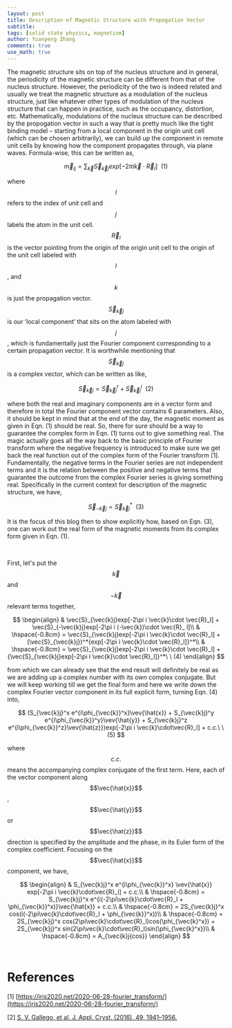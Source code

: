 ```yaml
---
layout: post
title: Description of Magnetic Structure with Propogation Vector
subtitle:
tags: [solid state physics, magnetism]
author: Yuanpeng Zhang
comments: true
use_math: true
---
```


<style>
    .faq-container {
        margin: 0 auto;
    }
    .faq-question {
        margin-bottom: 10px;
        font-weight: bold;
        cursor: pointer;
    }
    .faq-answer {
        display: none;
        margin-bottom: 20px;
    }
    .callout {
        background-color: #e8f4fd; /* Light blue background */
        border-left: 5px solid #007BFF; /* Blue accent on the left */
        box-shadow: 0 2px 5px rgba(0,0,0,0.1); /* Subtle shadow for depth */
        font-family: Arial, sans-serif; /* Ensuring the font is consistent */
    }
    .multiline-span {
        display: block; /* or display: inline-block; */
    }
</style>

The magnetic structure sits on top of the nucleus structure and in general, the periodicity of the magnetic structure can be different from that of the nucleus structure. However, the periodicity of the two is indeed related and usually we treat the magnetic structure as a modulation of the nucleus structure, just like whatever other types of modulation of the nucleus structure that can happen in practice, such as the occupancy, distortion, etc. Mathematically, modulations of the nucleus structure can be described by the propogation vector in such a way that is pretty much like the tight binding model – starting from a local component in the origin unit cell (which can be chosen arbitrarily), we can build up the component in remote unit cells by knowing how the component propagates through, via plane waves. Formula-wise, this can be written as,

$$
\vec{m}_{lj} = \sum_{\vec{k}}\vec{S}_{\vec{k}j}exp[-2\pi i \vec{k}\cdot \vec{R}_l]\ \ (1)
$$

where $$l$$ refers to the index of unit cell and $$j$$ labels the atom in the unit cell. $$\vec{R}_l$$ is the vector pointing from the origin of the origin unit cell to the origin of the unit cell labeled with $$l$$, and $$k$$ is just the propagation vector. $$\vec{S}_{\vec{k}j}$$ is our ‘local component’ that sits on the atom labeled with $$j$$, which is fundamentally just the Fourier component corresponding to a certain propagation vector. It is worthwhile mentioning that $$\vec{S}_{\vec{k}j}$$ is a complex vector, which can be written as like,

$$
\vec{S}_{\vec{k}j} = \vec{S}_{\vec{k}j}^r + \vec{S}_{\vec{k}j}^i\ \ (2)
$$

where both the real and imaginary components are in a vector form and therefore in total the Fourier component vector contains 6 parameters. Also, it should be kept in mind that at the end of the day, the magnetic moment as given in Eqn. (1) should be real. So, there for sure should be a way to guarantee the complex form in Eqn. (1) turns out to give something real. The magic actually goes all the way back to the basic principle of Fourier transform where the negative frequency is introduced to make sure we get back the real function out of the complex form of the Fourier transform [1]. Fundamentally, the negative terms in the Fourier series are not independent terms and it is the relation between the positive and negative terms that guarantee the outcome from the complex Fourier series is giving something real. Specifically in the current context for description of the magnetic structure, we have,

$$
\vec{S}_{-\vec{k}j} = \vec{S}_{\vec{k}j}^*\ \ (3)
$$

It is the focus of this blog then to show explicitly how, based on Eqn. (3), one can work out the real form of the magnetic moments from its complex form given in Eqn. (1).

<br>

First, let's put the $$\vec{k}$$ and $$-\vec{k}$$ relevant terms together,

$$
\begin{align}
& \vec{S}_{\vec{k}j}exp[-2\pi i \vec{k}\cdot \vec{R}_l] + \vec{S}_{-\vec{k}j}exp[-2\pi i (-\vec{k})\cdot \vec{R}_ l]\\
& \hspace{-0.8cm} = \vec{S}_{\vec{k}j}exp[-2\pi i \vec{k}\cdot \vec{R}_l] + (\vec{S}_{\vec{k}j})^*{exp[-2\pi i \vec{k}\cdot \vec{R}_l]}^*\\
& \hspace{-0.8cm} = \vec{S}_{\vec{k}j}exp[-2\pi i \vec{k}\cdot \vec{R}_l] + {\vec{S}_{\vec{k}j}exp[-2\pi i \vec{k}\cdot \vec{R}_l]}^*\ \ (4)
\end{align}
$$

from which we can already see that the end result will definitely be real as we are adding up a complex number with its own complex conjugate. But we will keep working till we get the final form and here we write down the complex Fourier vector component in its full explicit form, turning Eqn. (4) into,

$$
(S_{\vec{k}j}^x e^{i\phi_{\vec{k}}^x}\vev{\hat{x}} + S_{\vec{k}j}^y e^{i\phi_{\vec{k}}^y}\vev{\hat{y}} + S_{\vec{k}j}^z e^{i\phi_{\vec{k}}^z}\vev{\hat{z}})exp[-2\pi i \vec{k}\cdot\vec{R}_l] + c.c.\ \ (5)
$$

where $$c.c.$$ means the accompanying complex conjugate of the first term. Here, each of the vector component along $$\vec{\hat{x}}$$, $$\vec{\hat{y}}$$ or $$\vec{\hat{z}}$$ direction is specified by the amplitude and the phase, in its Euler form of the complex coefficient. Focusing on the $$\vec{\hat{x}}$$ component, we have,

$$
\begin{align}
& S_{\vec{k}j}^x e^{i\phi_{\vec{k}}^x} \vev{\hat{x}} exp[-2\pi i \vec{k}\cdot\vec{R}_l] + c.c.\\
& \hspace{-0.8cm} = S_{\vec{k}j}^x e^{i(-2\pi\vec{k}\cdot\vec{R}_l + \phi_{\vec{k}}^x)}\vec{\hat{x}} + c.c.\\
& \hspace{-0.8cm} = 2S_{\vec{k}j}^x cos(i(-2\pi\vec{k}\cdot\vec{R}_l + \phi_{\vec{k}}^x))\\
& \hspace{-0.8cm} = 2S_{\vec{k}j}^x cos(2\pi\vec{k}\cdot\vec{R}_l)cos(\phi_{\vec{k}^x}) + 2S_{\vec{k}j}^x sin(2\pi\vec{k}\cdot\vec{R}_l)sin(\phi_{\vec{k}^x})\\
& \hspace{-0.8cm} = A_{\vec{k}j{cos}}
\end{align}
$$

<br>

References
===

[1] [https://iris2020.net/2020-06-28-fourier_transform/](https://iris2020.net/2020-06-28-fourier_transform/)

[2] [S. V. Gallego, et al. J. Appl. Cryst. (2016). 49, 1941–1956.](https://doi.org/10.1107/S1600576716015491)